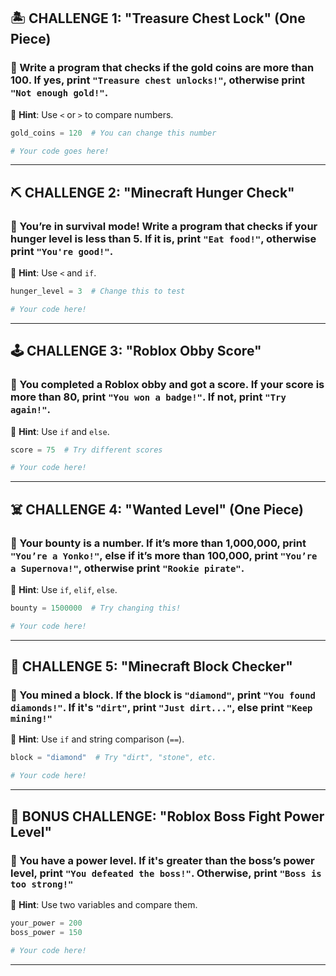 

## 🏝️ CHALLENGE 1: "Treasure Chest Lock" (One Piece)

### 🎯 Write a program that checks if the **gold coins** are **more than** 100. If yes, print `"Treasure chest unlocks!"`, otherwise print `"Not enough gold!"`.

🔑 **Hint**: Use `<` or `>` to compare numbers.

```python
gold_coins = 120  # You can change this number

# Your code goes here!
```

---

## ⛏️ CHALLENGE 2: "Minecraft Hunger Check"

### 🎯 You’re in survival mode! Write a program that checks if your **hunger level** is **less than 5**. If it is, print `"Eat food!"`, otherwise print `"You're good!"`.

🔑 **Hint**: Use `<` and `if`.

```python
hunger_level = 3  # Change this to test

# Your code here!
```

---

## 🕹️ CHALLENGE 3: "Roblox Obby Score"

### 🎯 You completed a Roblox obby and got a score. If your score is more than 80, print `"You won a badge!"`. If not, print `"Try again!"`.

🔑 **Hint**: Use `if` and `else`.

```python
score = 75  # Try different scores

# Your code here!
```

---

## ☠️ CHALLENGE 4: "Wanted Level" (One Piece)

### 🎯 Your bounty is a number. If it’s more than **1,000,000**, print `"You’re a Yonko!"`, else if it’s more than **100,000**, print `"You’re a Supernova!"`, otherwise print `"Rookie pirate"`.

🔑 **Hint**: Use `if`, `elif`, `else`.

```python
bounty = 1500000  # Try changing this!

# Your code here!
```

---

## 🧱 CHALLENGE 5: "Minecraft Block Checker"

### 🎯 You mined a block. If the block is `"diamond"`, print `"You found diamonds!"`. If it's `"dirt"`, print `"Just dirt..."`, else print `"Keep mining!"`

🔑 **Hint**: Use `if` and string comparison (`==`).

```python
block = "diamond"  # Try "dirt", "stone", etc.

# Your code here!
```

---

## 👾 BONUS CHALLENGE: "Roblox Boss Fight Power Level"

### 🎯 You have a power level. If it's **greater than** the boss’s power level, print `"You defeated the boss!"`. Otherwise, print `"Boss is too strong!"`

🔑 **Hint**: Use two variables and compare them.

```python
your_power = 200
boss_power = 150

# Your code here!
```

---

